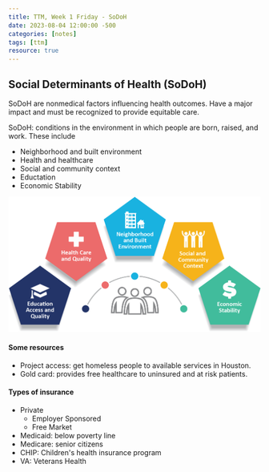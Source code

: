 ```yaml
---
title: TTM, Week 1 Friday - SoDoH
date: 2023-08-04 12:00:00 -500
categories: [notes]
tags: [ttm]
resource: true
---
```


## Social Determinants of Health (SoDoH)

SoDoH are nonmedical factors influencing health outcomes. Have a major impact and must be recognized to provide equitable care. 

SoDoH: conditions in the environment in which people are born, raised, and work. These include
 - Neighborhood and built environment
 - Health and healthcare
 - Social and community context
 - Eductation
 - Economic Stability

![SODOH](/img/sodoh.png)

#### Some resources 
* Project access: get homeless people to available services in Houston.
* Gold card: provides free healthcare to uninsured and at risk patients.

#### Types of insurance
 - Private
	- Employer Sponsored
	- Free Market
 - Medicaid: below poverty line
 - Medicare: senior citizens
 - CHIP: Children's health insurance program
 - VA: Veterans Health